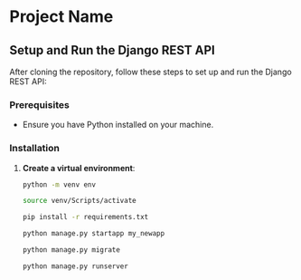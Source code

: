 # Project Name

## Setup and Run the Django REST API

After cloning the repository, follow these steps to set up and run the Django REST API:

### Prerequisites
- Ensure you have Python installed on your machine.

### Installation

1. **Create a virtual environment**:
   ```bash
   python -m venv env

   source venv/Scripts/activate

   pip install -r requirements.txt

   python manage.py startapp my_newapp

   python manage.py migrate

   python manage.py runserver

